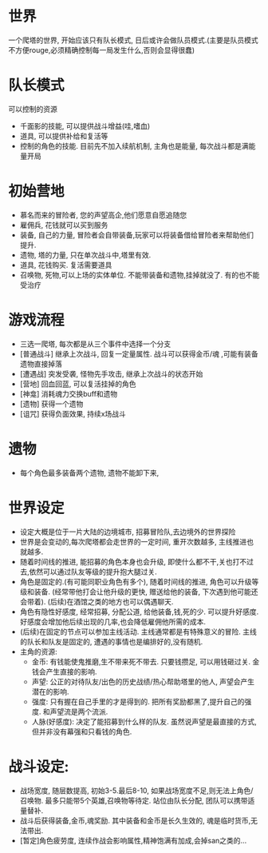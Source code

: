 # 世界

一个爬塔的世界,  开始应该只有队长模式, 日后或许会做队员模式.(主要是队员模式不方便rouge,必须精确控制每一局发生什么,否则会显得很蠢)

# 队长模式

可以控制的资源
- 千面影的技能, 可以提供战斗增益(哇,嗜血)
- 道具, 可以提供补给和复活等
- 控制的角色的技能. 目前先不加入续航机制, 主角也是能量, 每次战斗都是满能量开局

# 初始营地
- 慕名而来的冒险者, 您的声望高企,他们愿意自愿追随您
- 雇佣兵, 花钱就可以买到服务
- 装备, 自己的力量, 冒险者会自带装备,玩家可以将装备借给冒险者来帮助他们提升.
- 遗物, 塔的力量, 只在单次战斗中,塔里有效.
- 道具, 花钱购买. 复活需要道具
- 召唤物, 死物,可以上场的实体单位. 不能带装备和遗物,挂掉就没了. 有的也不能受治疗

# 游戏流程
- 三选一爬塔, 每次都是从三个事件中选择一个分支
- [普通战斗] 继承上次战斗, 回复一定量属性. 战斗可以获得金币/魂 ,可能有装备遗物直接掉落
- [遭遇战] 突发受袭, 怪物先手攻击, 继承上次战斗的状态开始
- [营地] 回血回蓝, 可以复活挂掉的角色
- [神龛] 消耗魂力交换buff和遗物
- [遗物] 获得一个遗物
- [诅咒] 获得负面效果, 持续x场战斗

# 遗物
- 每个角色最多装备两个遗物, 遗物不能卸下来, 

# 世界设定
- 设定大概是位于一片大陆的边境城市, 招募冒险队,去边境外的世界探险
- 世界是会变动的,每次爬塔都会走世界的一定时间, 重开次数越多, 主线推进也就越多.
- 随着时间线的推进, 能招募的角色本身也会升级, 即使什么都不干,关也打不过去,依然可以通过队友等级的提升抱大腿过关.
- 角色是固定的.(有可能同职业角色有多个), 随着时间线的推进, 角色可以升级等级和装备. (经常带他打会让他升级的更快, 赠送给他的装备, 下次遇到他可能还会带着). (后续)在酒馆之类的地方也可以偶遇聊天.
- 角色有隐性好感度, 经常招募, 分配公道, 给他装备,钱,死的少. 可以提升好感度. 好感度会增加他后续出现的几率,也会降低雇佣他所需的成本.
- (后续)在固定的节点可以参加主线活动. 主线通常都是有特殊意义的冒险. 主线的队长和队友是固定的, 遭遇的事情也是编排好的,没有随机.
- 主角的资源: 
  - 金币: 有钱能使鬼推磨,生不带来死不带去. 只要钱攒足, 可以用钱砸过关. 金钱会产生直接的影响.
  - 声望: 公正的对待队友/出色的历史战绩/热心帮助塔里的他人, 声望会产生潜在的影响.
  - 强度: 只有握在自己手里的才是得到的. 把所有奖励都黑了,提升自己的强度. 和声望流是两个流派.
  - 人脉(好感度): 决定了能招募到什么样的队友. 虽然说声望是最直接的方式, 但并非没有幕强和只看钱的角色.

# 战斗设定:
- 战场宽度, 随层数提高, 初始3-5.最后8-10, 如果战场宽度不足,则无法上角色/ 召唤物. 最多只能带5个英雄,召唤物等待定. 站位由队长分配, 团队可以携带适量替补.
- 战斗后获得装备,金币,魂奖励. 其中装备和金币是长久生效的, 魂是临时货币,无法带出.
- [暂定]角色疲劳度, 连续作战会影响属性,精神饱满有加成,会掉san之类的...



